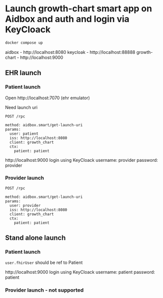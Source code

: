 # Launch growth-chart smart app on Aidbox and auth and login via KeyCloack



``` sh
docker compose up
```

aidbox - http://localhost:8080
keycloak - http://localhost:88888
growth-chart - http://localhost:9000

## EHR launch

### Patient launch

Open http://localhost:7070 (ehr emulator)


Need launch uri

``` curl-config
POST /rpc

method: aidbox.smart/get-launch-uri
params:
  user: patient
  iss: http://localhost:8080
  client: growth_chart
  ctx:
    patient: patient
```

http://localhost:9000
login using KeyCloack
username: provider
password: provider

### Provider launch

``` curl-config
POST /rpc

method: aidbox.smart/get-launch-uri
params:
  user: provider
  iss: http://localhost:8080
  client: growth_chart
  ctx:
    patient: patient
```

## Stand alone launch

### Patient launch

`user.fhirUser` should be ref to Patient

http://localhost:9000
login using KeyCloack
username: patient
password: patient


### Provider launch - not supported
